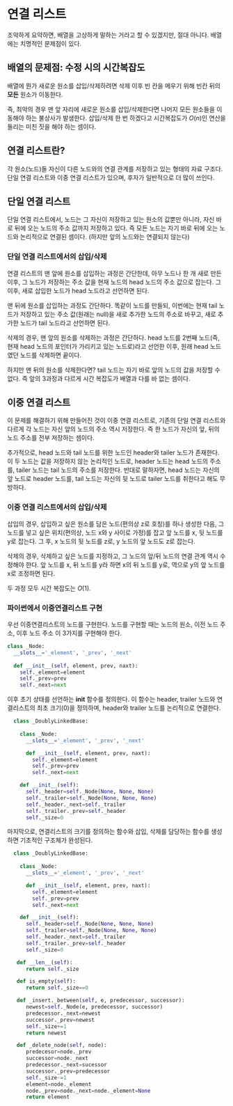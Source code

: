 # 연결 리스트

조악하게 요약하면, 배열을 고상하게 말하는 거라고 할 수 있겠지만, 절대 아니다. 배열에는 치명적인 문제점이 있다.

## 배열의 문제점: 수정 시의 시간복잡도

배열에 뭔가 새로운 원소를 삽입/삭제하려면 삭제 이후 빈 칸을 메우기 위해 빈칸 뒤의 **모든** 원소가 이동한다.

즉, 최악의 경우 맨 앞 자리에 새로운 원소를 삽입/삭제한다면 나머지 모든 원소들을 이동해야 하는 불상사가 발생한다. 삽입/삭제 한 번 하겠다고 시간복잡도가 $O(n)$인 연산을 돌리는 미친 짓을 해야 하는 셈이다.

## 연결 리스트란?

각 원소(노드)들 자신이 다른 노드와의 연결 관계를 저장하고 있는 형태의 자료 구조다. 단일 연결 리스트와 이중 연결 리스트가 있으며, 후자가 일반적으로 더 많이 쓰인다.

## 단일 연결 리스트

단일 연결 리스트에서, 노드는 그 자신이 저장하고 있는 원소의 값뿐만 아니라, 자신 바로 뒤에 오는 노드의 주소 값까지 저장하고 있다.
즉 모든 노드는 자기 바로 뒤에 오는 노드와 논리적으로 연결된 셈이다. (하지만 앞의 노드와는 연결되지 않는다)

### 단일 연결 리스트에서의 삽입/삭제

연결 리스트의 맨 앞에 원소를 삽입하는 과정은 간단한데, 아무 노드나 한 개 새로 만든 이후, 그 노드가 저장하는 주소 값을 현재 노드의 head 노드의 주소 값으로 잡는다. 그 이후, 새로 삽입한 노드가 head 노드라고 선언하면 된다.

맨 뒤에 원소를 삽입하는 과정도 간단하다. 똑같이 노드를 만들되, 이번에는 현재 tail 노드가 저장하고 있는 주소 값(원래는 null)을 새로 추가한 노드의 주소로 바꾸고, 새로 추가한 노드가 tail 노드라고 선언하면 된다.

삭제의 경우, 맨 앞의 원소를 삭제하는 과정은 간단하다. head 노드를 2번째 노드(즉, 현재 head 노드의 포인터가 가리키고 있는 노드로)라고 선언한 이후, 원래 head 노드였던 노드를 삭제하면 끝이다.

하지만 맨 뒤의 원소를 삭제한다면? tail 노드는 자기 바로 앞의 노드의 값을 저장할 수 없다. 즉 앞의 3과정과 다르게 시간 복잡도가 배열과 다를 바 없는 셈이다.

## 이중 연결 리스트

이 문제를 해결하기 위해 만들어진 것이 이중 연결 리스트로, 기존의 단일 연결 리스트와 다르게 각 노드는 자신 앞의 노드의 주소 역시 저장한다. 즉 한 노드가 자신의 앞, 뒤의 노드 주소를 전부 저장하는 셈이다.

추가적으로, head 노드와 tail 노드를 위한 노드인 header와 tailer 노드가 존재한다. 이 두 노드는 값을 저장하지 않는 논리적인 노드로, header 노드는 head 노드의 주소를, tailer 노드는 tail 노드의 주소를 저장한다. 반대로 말하자면, head 노드는 자신의 앞 노드로 header 노드를, tail 노드는 자신의 뒷 노드로 tailer 노드를 취한다고 해도 무방하다.

### 이중 연결 리스트에서의 삽입/삭제

삽입의 경우, 삽입하고 싶은 원소를 담은 노드(편의상 z로 호칭)를 하나 생성한 다음, 그 노드를 넣고 싶은 위치(편의상, 노드 x와 y 사이로 가정)를 잡고 앞 노드를 x, 뒷 노드를 y로 잡는다. 그 후, x 노드의 뒷 노드를 z로, y 노드의 앞 노드도 z로 잡는다.

삭제의 경우, 삭제하고 싶은 노드를 지정하고, 그 노드의 앞/뒤 노드의 연결 관계 역시 수정해야 한다. 앞 노드를 x, 뒤 노드를 y라 하면 x의 뒤 노드를 y로, 역으로 y의 앞 노드를 x로 조정하면 된다.

두 과정 모두 시간 복잡도는 $O(1)$.

### 파이썬에서 이중연결리스트 구현

우선 이중연결리스트의 노드를 구현한다. 노드를 구현할 때는 노드의 원소, 이전 노드 주소, 이후 노드 주소 이 3가지를 구현해야 한다.

```python
class _Node:
  __slots__='_element', '_prev', '_next'
  
  def __init__(self, element, prev, naxt):
    self._element=element
    self._prev=prev
    self._next=next
```

이후 초기 상태를 선언하는 __init__ 함수를 정의한다. 이 함수는 header, trailer 노드와 연결리스트의 최초 크기(0)을 정의하며, header와 trailer 노드를 논리적으로 연결한다.


```python
  class _DoublyLinkedBase:
  
    class _Node:
      __slots__='_element', '_prev', '_next'

      def __init__(self, element, prev, naxt):
        self._element=element
        self._prev=prev
        self._next=next

    def __init__(self):
      self._header=self._Node(None, None, None)
      self._trailer=self._Node(None, None, None)
      self._header._next=self._trailer
      self._trailer._prev=self._header
      self._size=0
```

마지막으로, 연결리스트의 크기를 정의하는 함수와 삽입, 삭제를 담당하는 함수를 생성하면 기초적인 구조체가 완성된다.

```python
  class _DoublyLinkedBase:
  
    class _Node:
      __slots__='_element', '_prev', '_next'

      def __init__(self, element, prev, naxt):
        self._element=element
        self._prev=prev
        self._next=next

    def __init__(self):
      self._header=self._Node(None, None, None)
      self._trailer=self._Node(None, None, None)
      self._header._next=self._trailer
      self._trailer._prev=self._header
      self._size=0

   def __len__(self):
      return self._size

   def is_empty(self):
      return self._size==0

   def _insert._between(self, e, predecessor, successor):
      newest=self._Node(e, predecessor, successor)
      predecessor._next=newest
      successor._prev=newest
      self._size+=1
      return newest

   def _delete_node(self, node):
      predecesor=node._prev
      successor=node._next
      predecessor._next=sucessor
      successor._prev=predecessor
      self._size-=1
      element=node._element
      node._prev=node._next=node._element=None
      return element
```

